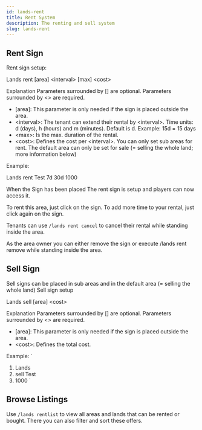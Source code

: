 ```yaml
---
id: lands-rent
title: Rent System
description: The renting and sell system
slug: lands-rent
---
```


## Rent Sign
Rent sign setup:

Lands
rent [area]
\<interval> [max]
\<cost>

Explanation
Parameters surrounded by [] are optional. Parameters surrounded by \<> are required.

- [area]: This parameter is only needed if the sign is placed outside the area.
- \<interval>: The tenant can extend their rental by \<interval>. Time units: d (days), h (hours) and m (minutes). Default is d. Example: 15d = 15 days
- \<max>: Is the max. duration of the rental.
- \<cost>: Defines the cost per \<interval>.
You can only set sub areas for rent. The default area can only be set for sale (= selling the whole land; more information below)

Example:

Lands
rent Test
7d 30d
1000

When the Sign has been placed
The rent sign is setup and players can now access it.

To rent this area, just click on the sign.
To add more time to your rental, just click again on the sign.

Tenants can use `/lands rent cancel` to cancel their rental while standing inside the area.

As the area owner you can either remove the sign or execute /lands rent remove while standing inside the area.

## Sell Sign
Sell signs can be placed in sub areas and in the default area (= selling the whole land)
Sell sign setup

Lands
sell [area]
\<cost>

Explanation
Parameters surrounded by [] are optional. Parameters surrounded by \<> are required.

- [area]: This parameter is only needed if the sign is placed outside the area.
- \<cost>: Defines the total cost.

Example:
`
1. Lands
2. sell Test
3. 1000
`
## Browse Listings
Use `/lands rentlist` to view all areas and lands that can be rented or bought. There you can also filter and sort these offers.
